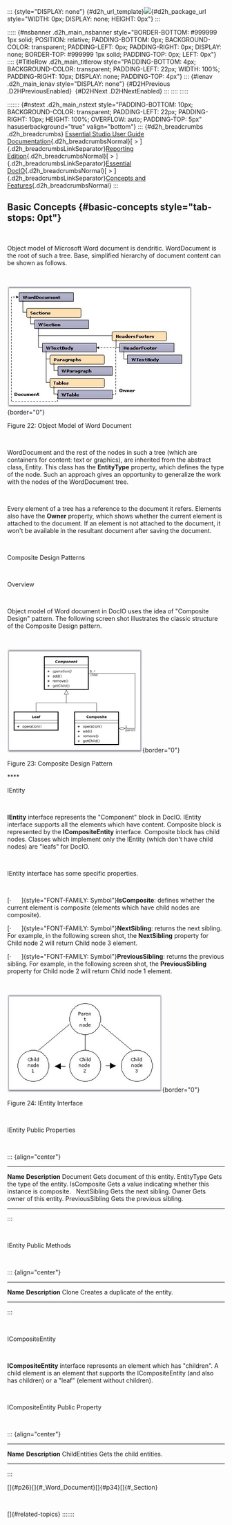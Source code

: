 ::: {style="DISPLAY: none"}
[](ms-xhelp:///?Id=d2h_url_template){#d2h_url_template}![](!package_url!){#d2h_package_url style="WIDTH: 0px; DISPLAY: none; HEIGHT: 0px"}
:::

::::: {#nsbanner .d2h_main_nsbanner style="BORDER-BOTTOM: #999999 1px solid; POSITION: relative; PADDING-BOTTOM: 0px; BACKGROUND-COLOR: transparent; PADDING-LEFT: 0px; PADDING-RIGHT: 0px; DISPLAY: none; BORDER-TOP: #999999 1px solid; PADDING-TOP: 0px; LEFT: 0px"}
:::: {#TitleRow .d2h_main_titlerow style="PADDING-BOTTOM: 4px; BACKGROUND-COLOR: transparent; PADDING-LEFT: 22px; WIDTH: 100%; PADDING-RIGHT: 10px; DISPLAY: none; PADDING-TOP: 4px"}
::: {#ienav .d2h_main_ienav style="DISPLAY: none"}
[](ms-xhelp:///?Id=c1881696-52ce-4414-9f3d-97433d8e9775){#D2HPrevious .D2HPreviousEnabled}  [](ms-xhelp:///?Id=d4b2bc62-8cff-43ca-bbb3-bdd5cc1553de){#D2HNext .D2HNextEnabled}
:::
::::
:::::

::::::: {#nstext .d2h_main_nstext style="PADDING-BOTTOM: 10px; BACKGROUND-COLOR: transparent; PADDING-LEFT: 22px; PADDING-RIGHT: 10px; HEIGHT: 100%; OVERFLOW: auto; PADDING-TOP: 5px" hasuserbackground="true" valign="bottom"}
::: {#d2h_breadcrumbs .d2h_breadcrumbs}
[Essential Studio User Guide Documentation](ms-xhelp:///?Id=12457748-09e3-4d74-a240-8e049cedf030){.d2h_breadcrumbsNormal}[ \> ]{.d2h_breadcrumbsLinkSeparator}[Reporting Edition](ms-xhelp:///?Id=027aa5b6-6676-4f93-ad23-c20e8c45792e){.d2h_breadcrumbsNormal}[ \> ]{.d2h_breadcrumbsLinkSeparator}[Essential DocIO](ms-xhelp:///?Id=b88d77b3-4c51-460f-a761-d2ef6d5b0ca6){.d2h_breadcrumbsNormal}[ \> ]{.d2h_breadcrumbsLinkSeparator}[Concepts and Features](ms-xhelp:///?Id=c1881696-52ce-4414-9f3d-97433d8e9775){.d2h_breadcrumbsNormal}
:::

## Basic Concepts {#basic-concepts style="tab-stops: 0pt"}

 

Object model of Microsoft Word document is dendritic. WordDocument is the root of such a tree. Base, simplified hierarchy of document content can be shown as follows.

 

![](ImagesExt/image24_21.jpg){border="0"}

Figure 22: Object Model of Word Document

 

WordDocument and the rest of the nodes in such a tree (which are containers for content: text or graphics), are inherited from the abstract class, Entity. This class has the **EntityType** property, which defines the type of the node. Such an approach gives an opportunity to generalize the work with the nodes of the WordDocument tree.

 

Every element of a tree has a reference to the document it refers. Elements also have the **Owner** property, which shows whether the current element is attached to the document. If an element is not attached to the document, it won\'t be available in the resultant document after saving the document.

 

Composite Design Patterns

 

Overview

 

Object model of Word document in DocIO uses the idea of \"Composite Design\" pattern. The following screen shot illustrates the classic structure of the Composite Design pattern.

 

![](ImagesExt/image24_22.jpg){border="0"}

Figure 23: Composite Design Pattern

**** 

IEntity

 

**IEntity** interface represents the \"Component\" block in DocIO. IEntity interface supports all the elements which have content. Composite block is represented by the **ICompositeEntity** interface. Composite block has child nodes. Classes which implement only the IEntity (which don\'t have child nodes) are \"leafs\" for DocIO.

 

IEntity interface has some specific properties.

 

[·      ]{style="FONT-FAMILY: Symbol"}**IsComposite**: defines whether the current element is composite (elements which have child nodes are composite).

[·      ]{style="FONT-FAMILY: Symbol"}**NextSibling**: returns the next sibling. For example, in the following screen shot, the **NextSibling** property for Child node 2 will return Child node 3 element.

[·      ]{style="FONT-FAMILY: Symbol"}**PreviousSibling**: returns the previous sibling. For example, in the following screen shot, the **PreviousSibling** property for Child node 2 will return Child node 1 element.

 

![](ImagesExt/image24_23.jpg){border="0"}

Figure 24: IEntity Interface

 

IEntity Public Properties

 

::: {align="center"}
  ----------------- ---------------------------------------------------------------
  **Name**          **Description**
  Document          Gets document of this entity.
  EntityType        Gets the type of the entity.
  IsComposite       Gets a value indicating whether this instance is composite.  
  NextSibling       Gets the next sibling.
  Owner             Gets owner of this entity.
  PreviousSibling   Gets the previous sibling.  
  ----------------- ---------------------------------------------------------------
:::

 

IEntity Public Methods

 

::: {align="center"}
  ---------- --------------------------------------
  **Name**   **Description**
  Clone      Creates a duplicate of the entity.  
  ---------- --------------------------------------
:::

 

ICompositeEntity

 

**ICompositeEntity** interface represents an element which has \"children\". A child element is an element that supports the ICompositeEntity (and also has children) or a \"leaf\" (element without children).

 

ICompositeEntity Public Property

 

::: {align="center"}
  --------------- ----------------------------
  **Name**        **Description**
  ChildEntities   Gets the child entities.  
  --------------- ----------------------------
:::

[]{#p26}[]{#_Word_Document}[]{#p34}[]{#_Section} 

 

[]{#related-topics}
:::::::

